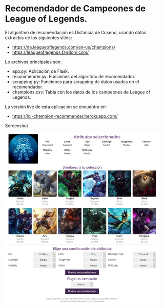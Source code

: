 # Recomendador de Campeones de League of Legends.

El algoritmo de recomendación es Distancia de Coseno, usando datos extraídos de los siguientes sitios:
* https://na.leagueoflegends.com/en-us/champions/
* https://leagueoflegends.fandom.com/

Lo archivos principales son:
* app.py: Aplicación de Flask.
* recommender.py: Funciones del algoritmo de recomendador.
* scrapping.py: Funciones para scrapping de datos usados en el recomendador.
* champions.csv: Tabla con los datos de los campeones de League of Legends.

La versión live de esta aplicación se encuentra en:
* https://lol-champion-recommender.herokuapp.com/

Screenshot

![Screenshot](screenshot.jpg)
